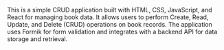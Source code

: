 This is a simple CRUD application built with HTML, CSS, JavaScript, and React for managing book data. It allows users to perform Create, Read, Update, and Delete (CRUD) operations on book records. The application uses Formik for form validation and integrates with a backend API for data storage and retrieval.